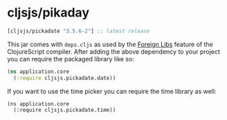 # cljsjs/pikaday

[](dependency)
```clojure
[cljsjs/pickadate "3.5.6-2"] ;; latest release
```
[](/dependency)

This jar comes with `deps.cljs` as used by the [Foreign Libs][flibs] feature
of the ClojureScript compiler. After adding the above dependency to your project
you can require the packaged library like so:

```clojure
(ns application.core
  (:require cljsjs.pickadate.date))
```

If you want to use the time picker you can require the time library as well:
```
(ns application.core
  (:require cljsjs.pickadate.time))
```

[flibs]: https://clojurescript.org/reference/packaging-foreign-deps
